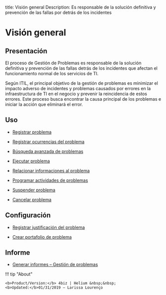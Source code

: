 title: Visión general 
Description: Es responsable de la solución definitiva y prevención de las fallas por detrás de los incidentes
# Visión general

Presentación
----------------

El proceso de Gestión de Problemas es responsable de la solución definitiva
y prevención de las fallas detrás de los incidentes que afectan el funcionamiento normal
de los servicios de TI.

Según ITIL, el principal objetivo de la gestión de problemas es minimizar el impacto
adverso de incidentes y problemas causados por errores en la infraestructura de TI
en el negocio y prevenir la reincidencia de estos errores. Este proceso busca encontrar
la causa principal de los problemas e iniciar la acción que eliminará el error.

Uso
----------------

-   [Registrar problema](/es-es/4biz-helium/processes/problem/use/register-problem.html)

-   [Registrar ocurrencias del problema](/es-es/4biz-helium/processes/problem/use/problem-occurrences.html)

-   [Búsqueda avanzada de problemas](/es-es/4biz-helium/processes/problem/use/advanced-search-for-problem.html)

-   [Ejecutar problema](/es-es/4biz-helium/processes/problem/use/problem-execution.html)

-   [Relacionar informaciones al problema](/es-es/4biz-helium/processes/problem/use/relate-information-to-problem.html)

-   [Programar actividades de problemas](/es-es/4biz-helium/processes/problem/use/schedule-problem-activities.html)

-   [Suspender problema](/es-es/4biz-helium/processes/problem/use/suspend-problem.html)

-   [Cancelar problema](/es-es/4biz-helium/processes/problem/use/cancel-problem.html)

Configuración
----------------

-   [Registrar justificación del problema](/es-es/4biz-helium/processes/problem/configuration/problem-justification.html)

-   [Crear portafolio de problema](/es-es/4biz-helium/processes/problem/configuration/problem-portfolio.html)

Informe
-------------

-   [Generar informes – Gestión de problemas](/es-es/4biz-helium/processes/problem/use/generate-reports-problem-management.html)

!!! tip "About"

    <b>Product/Version:</b> 4biz | Helium &nbsp;&nbsp;
    <b>Updated:</b>01/31/2019 – Larissa Lourenço
